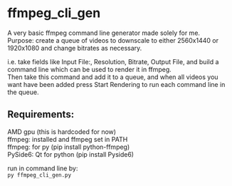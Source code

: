 # ffmpeg_cli_gen

A very basic ffmpeg command line generator made solely for me.  
Purpose: create a queue of videos to downscale to either 2560x1440 or 1920x1080 and change bitrates as necessary.

i.e. take fields like Input File:, Resolution, Bitrate, Output File, and build a command line which can be used to render it in ffmpeg.  
Then take this command and add it to a queue, and when all videos you want have been added press Start Rendering to run each command line in the queue.

## Requirements:

AMD gpu (this is hardcoded for now)  
ffmpeg: installed and ffmpeg set in PATH  
ffmpeg: for py (pip install python-ffmpeg)  
PySide6: Qt for python (pip install Pyside6)

run in command line by:  
`py ffmpeg_cli_gen.py`

